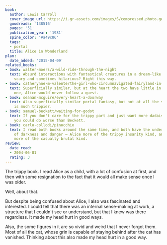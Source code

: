 ```yaml
---
book:
  author: Lewis Carroll
  cover_image_url: https://i.gr-assets.com/images/S/compressed.photo.goodreads.com/books/1389447680l/138516.jpg
  goodreads: '138516'
  pages: '51'
  publication_year: '1981'
  spine_color: '#a49c86'
  tags:
  - portal
  title: Alice in Wonderland
plan:
  date_added: '2015-04-09'
related_books:
- book: walter-moers/a-wild-ride-through-the-night
  text: Absurd interactions with fantastical creatures in a dream-like world?  Sometimes
    scary and sometimes hilarious? Right this way.
- book: catherynne-m-valente/the-girl-who-circumnavigated-fairyland-in-a-ship-of-her-own-making
  text: Superficially similar, but at the heart the two have little in common. For
    one, Alice would never follow a quest.
- book: seanan-mcguire/every-heart-a-doorway
  text: Also superficially similar portal fantasy, but not at all the same – Alice
    is much trippier.
- book: samuel-beckett/waiting-for-godot
  text: If you don't care for the trippy part and just want more dadaistic dialogue,
    you could do worse than Beckett.
- book: carlo-collodi/pinocchio
  text: I read both books around the same time, and both have the underlying ambience
    of darkness and danger – Alice more of the trippy insanity kind, and Pinocchio
    more of the casually brutal kind.
review:
  date_read:
  - 2004-06-01
  rating: 3
---
```


The trippy book. I read Alice as a child, with a lot of confusion at first, and then with some resignation to the fact
that it would all make sense once I was older.

Well, about that.

But despite being confused about Alice, I also was fascinated and interested. I could tell that there was an internal
sense-making at work, a structure that I couldn't see or understand, but that I knew was there regardless. It made my
head hurt in good ways.

Also, the some figures in it are so vivid and weird that I never forgot them. Most of all the cat, whose grin is capable
of staying behind after the cat has vanished. Thinking about this also made my head hurt in a good way.
